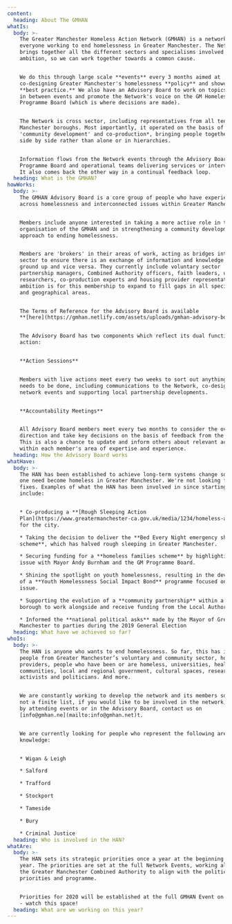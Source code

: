 ```yaml
---
content:
  heading: About The GMHAN
whatIs:
  body: >-
    The Greater Manchester Homeless Action Network (GMHAN) is a network for
    everyone working to end homelessness in Greater Manchester. The Network
    brings together all the different sectors and specialisms involved in this
    ambition, so we can work together towards a common cause. 


    We do this through large scale **events** every 3 months aimed at
    co-designing Greater Manchester's homelessness **policy** and showcasing
    **best practice.** We also have an Advisory Board to work on topics raised
    in between events and promote the Network's voice on the GM Homelessness
    Programme Board (which is where decisions are made). 


    The Network is cross sector, including representatives from all ten Greater
    Manchester boroughs. Most importantly, it operated on the basis of
    'community development' and co-production*, bringing people together to work
    side by side rather than alone or in hierarchies.


    Information flows from the Network events through the Advisory Board to the
    Programme Board and operational teams delivering services or interventions.
    It also comes back the other way in a continual feedback loop. 
  heading: What is the GMHAN?
howWorks:
  body: >-
    The GMHAN Advisory Board is a core group of people who have experience
    across homelessness and interconnected issues within Greater Manchester.


    Members include anyone interested in taking a more active role in the
    organisation of the GMHAN and in strengthening a community development
    approach to ending homelessness.


    Members are 'brokers' in their areas of work, acting as bridges into their
    sector to ensure there is an exchange of information and knowledge from the
    ground up and vice versa. They currently include voluntary sector
    partnership managers, Combined Authority officers, faith leaders, university
    researchers, co-production experts and housing provider representatives. The
    ambition is for this membership to expand to fill gaps in all specialisms
    and geographical areas.


    The Terms of Reference for the Advisory Board is available
    **[here](https://gmhan.netlify.com/assets/uploads/gmhan-advisory-board-terms-of-reference.pdf).**


    The Advisory Board has two components which reflect its dual functions of
    action:


    **Action Sessions**


    Members with live actions meet every two weeks to sort out anything which
    needs to be done, including communications to the Network, co-designing
    network events and supporting local partnership developments.


    **Accountability Meetings**


    All Advisory Board members meet every two months to consider the overall
    direction and take key decisions on the basis of feedback from the Network.
    This is also a chance to update and inform others about relevant activities
    within each member's area of expertise and experience.
  heading: How the Advisory Board works
whatHave:
  body: >-
    The HAN has been established to achieve long-term systems change so that no
    one need become homeless in Greater Manchester. We're not looking for quick
    fixes. Examples of what the HAN has been involved in since starting in 2017
    include:


    * Co-producing a **[Rough Sleeping Action
    Plan](https://www.greatermanchester-ca.gov.uk/media/1234/homeless-action-network-strategy.pdf)**
    for the city.

    * Taking the decision to deliver the **Bed Every Night emergency shelter
    scheme**, which has halved rough sleeping in Greater Manchester.

    * Securing funding for a **homeless families scheme** by highlighting the
    issue with Mayor Andy Burnham and the GM Programme Board.

    * Shining the spotlight on youth homelessness, resulting in the development
    of a **Youth Homelessness Social Impact Bond** programme focused on this
    issue.

    * Supporting the evolution of a **community partnership** within a a local
    borough to work alongside and receive funding from the Local Authority.

    * Informed the **national political asks** made by the Mayor of Greater
    Manchester to parties during the 2019 General Election
  heading: What have we achieved so far?
whoIs:
  body: >-
    The HAN is anyone who wants to end homelessness. So far, this has included
    people from Greater Manchester’s voluntary and community sector, housing
    providers, people who have been or are homeless, universities, health, faith
    communities, local and regional government, cultural spaces, researchers,
    activists and politicians. And more.


    We are constantly working to develop the network and its members so this is
    not a finite list, if you would like to be involved in the network, either
    by attending events or in the Advisory Board, contact us on
    [info@gmhan.ne](mailto:info@gmhan.net)t.


    We are currently looking for people who represent the following areas or
    knowledge:


    * Wigan & Leigh

    * Salford

    * Trafford

    * Stockport

    * Tameside

    * Bury

    * Criminal Justice
  heading: Who is involved in the HAN?
whatAre:
  body: >-
    The HAN sets its strategic priorities once a year at the beginning of the
    year. The priorities are set at the full Network Events, working alongside
    the Greater Manchester Combined Authority to align with the political
    priorities and programme.


    Priorities for 2020 will be established at the full GMHAN Event on 3rd March
    - watch this space!
  heading: What are we working on this year?
---
```


